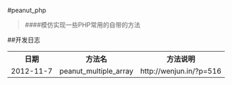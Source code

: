 #peanut_php
> ####模仿实现一些PHP常用的自带的方法

##开发日志
<table>
	<tr>
		<th>日期</th>
		<th>方法名</th>
		<th>方法说明</th>
	</tr>
	<tr>
		<td>2012-11-7</td>
		<td>peanut_multiple_array</td>
		<td>http://wenjun.in/?p=516</td>
	</tr>
</table>
